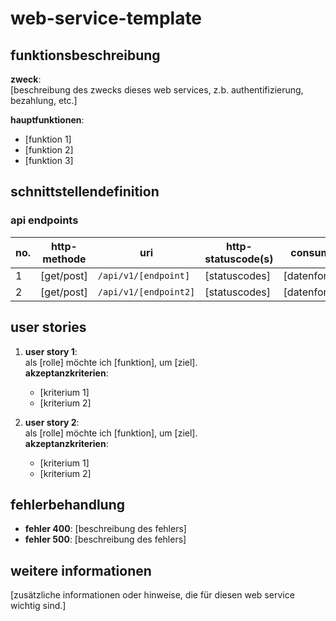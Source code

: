 # web-service-template

## funktionsbeschreibung
**zweck**:  
[beschreibung des zwecks dieses web services, z.b. authentifizierung, bezahlung, etc.]

**hauptfunktionen**:  
- [funktion 1]
- [funktion 2]
- [funktion 3]

## schnittstellendefinition

### api endpoints

| no. | http-methode | uri                            | http-statuscode(s)                  | consumes   | produces |
|-----|--------------|--------------------------------|-------------------------------------|------------|----------|
| 1   | [get/post]   | `/api/v1/[endpoint]`           | [statuscodes]                       | [datenformat] | [datenformat] |
| 2   | [get/post]   | `/api/v1/[endpoint2]`          | [statuscodes]                       | [datenformat] | [datenformat] |

## user stories

1. **user story 1**:  
   als [rolle] möchte ich [funktion], um [ziel].  
   **akzeptanzkriterien**:
   - [kriterium 1]
   - [kriterium 2]

2. **user story 2**:  
   als [rolle] möchte ich [funktion], um [ziel].  
   **akzeptanzkriterien**:
   - [kriterium 1]
   - [kriterium 2]

## fehlerbehandlung
- **fehler 400**: [beschreibung des fehlers]
- **fehler 500**: [beschreibung des fehlers]

## weitere informationen
[zusätzliche informationen oder hinweise, die für diesen web service wichtig sind.]
